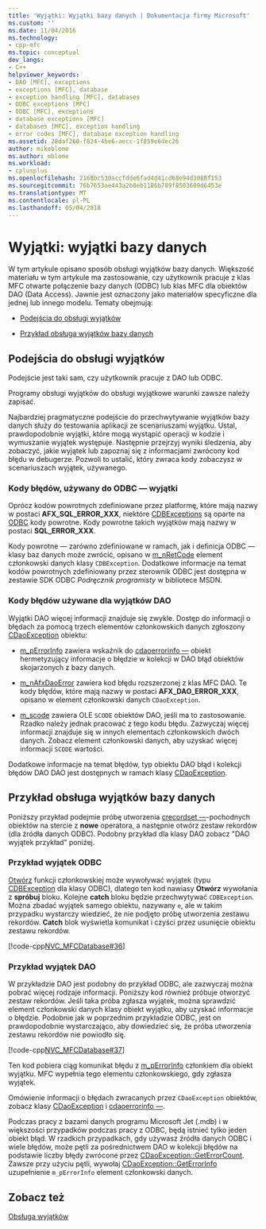 ```yaml
---
title: 'Wyjątki: Wyjątki bazy danych | Dokumentacja firmy Microsoft'
ms.custom: ''
ms.date: 11/04/2016
ms.technology:
- cpp-mfc
ms.topic: conceptual
dev_langs:
- C++
helpviewer_keywords:
- DAO [MFC], exceptions
- exceptions [MFC], database
- exception handling [MFC], databases
- ODBC exceptions [MFC]
- ODBC [MFC], exceptions
- database exceptions [MFC]
- databases [MFC], exception handling
- error codes [MFC], database exception handling
ms.assetid: 28daf260-f824-4be6-aecc-1f859e6dec26
author: mikeblome
ms.author: mblome
ms.workload:
- cplusplus
ms.openlocfilehash: 2168bc530accfdde6fad4d41cd68e94d3088f153
ms.sourcegitcommit: 76b7653ae443a2b8eb1186b789f8503609d6453e
ms.translationtype: MT
ms.contentlocale: pl-PL
ms.lasthandoff: 05/04/2018
---
```

# <a name="exceptions-database-exceptions"></a>Wyjątki: wyjątki bazy danych
W tym artykule opisano sposób obsługi wyjątków bazy danych. Większość materiału w tym artykule ma zastosowanie, czy użytkownik pracuje z klas MFC otwarte połączenie bazy danych (ODBC) lub klas MFC dla obiektów DAO (Data Access). Jawnie jest oznaczony jako materiałów specyficzne dla jednej lub innego modelu. Tematy obejmują:  
  
-   [Podejścia do obsługi wyjątków](#_core_approaches_to_exception_handling)  
  
-   [Przykład obsługa wyjątków bazy danych](#_core_a_database_exception.2d.handling_example)  
  
##  <a name="_core_approaches_to_exception_handling"></a> Podejścia do obsługi wyjątków  
 Podejście jest taki sam, czy użytkownik pracuje z DAO lub ODBC.  
  
 Programy obsługi wyjątków do obsługi wyjątkowe warunki zawsze należy zapisać.  
  
 Najbardziej pragmatyczne podejście do przechwytywanie wyjątków bazy danych służy do testowania aplikacji ze scenariuszami wyjątku. Ustal, prawdopodobnie wyjątki, które mogą wystąpić operacji w kodzie i wymuszanie wyjątek występuje. Następnie przejrzyj wyniki śledzenia, aby zobaczyć, jakie wyjątek lub zapoznaj się z informacjami zwrócony kod błędu w debugerze. Pozwoli to ustalić, który zwraca kody zobaczysz w scenariuszach wyjątek, używanego.  
  
### <a name="error-codes-used-for-odbc-exceptions"></a>Kody błędów, używany do ODBC — wyjątki  
 Oprócz kodów powrotnych zdefiniowane przez platformę, które mają nazwy w postaci **AFX_SQL_ERROR_XXX**, niektóre [CDBExceptions](../mfc/reference/cdbexception-class.md) są oparte na [ODBC](../data/odbc/odbc-basics.md) kody powrotne. Kody powrotne takich wyjątków mają nazwy w postaci **SQL_ERROR_XXX**.  
  
 Kody powrotne — zarówno zdefiniowane w ramach, jak i definicja ODBC — klasy baz danych może zwrócić, opisano w [m_nRetCode](../mfc/reference/cdbexception-class.md#m_nretcode) element członkowski danych klasy `CDBException`. Dodatkowe informacje na temat kodów powrotnych zdefiniowany przez sterownik ODBC jest dostępna w zestawie SDK ODBC *Podręcznik programisty* w bibliotece MSDN.  
  
### <a name="error-codes-used-for-dao-exceptions"></a>Kody błędów używane dla wyjątków DAO  
 Wyjątki DAO więcej informacji znajduje się zwykle. Dostęp do informacji o błędach za pomocą trzech elementów członkowskich danych zgłoszony [CDaoException](../mfc/reference/cdaoexception-class.md) obiektu:  
  
-   [m_pErrorInfo](../mfc/reference/cdaoexception-class.md#m_perrorinfo) zawiera wskaźnik do [cdaoerrorinfo —](../mfc/reference/cdaoerrorinfo-structure.md) obiekt hermetyzujący informacje o błędzie w kolekcji w DAO błąd obiektów skojarzonych z bazy danych.  
  
-   [m_nAfxDaoError](../mfc/reference/cdaoexception-class.md#m_nafxdaoerror) zawiera kod błędu rozszerzonej z klas MFC DAO. Te kody błędów, które mają nazwy w postaci **AFX_DAO_ERROR_XXX**, opisano w element członkowski danych `CDaoException`.  
  
-   [m_scode](../mfc/reference/cdaoexception-class.md#m_scode) zawiera OLE `SCODE` obiektów DAO, jeśli ma to zastosowanie. Rzadko należy jednak pracować z tego kodu błędu. Zazwyczaj więcej informacji znajduje się w innych elementach członkowskich dwóch danych. Zobacz element członkowski danych, aby uzyskać więcej informacji `SCODE` wartości.  
  
 Dodatkowe informacje na temat błędów, typ obiektu DAO błąd i kolekcji błędów DAO DAO jest dostępnych w ramach klasy [CDaoException](../mfc/reference/cdaoexception-class.md).  
  
##  <a name="_core_a_database_exception.2d.handling_example"></a> Przykład obsługa wyjątków bazy danych  
 Poniższy przykład podejmie próbę utworzenia [crecordset —](../mfc/reference/crecordset-class.md)-pochodnych obiektów na stercie z **nowe** operatora, a następnie otwórz zestaw rekordów (dla źródła danych ODBC). Podobny przykład dla klasy DAO zobacz "DAO wyjątek przykład" poniżej.  
  
### <a name="odbc-exception-example"></a>Przykład wyjątek ODBC  
 [Otwórz](../mfc/reference/crecordset-class.md#open) funkcji członkowskiej może wywoływać wyjątek (typu [CDBException](../mfc/reference/cdbexception-class.md) dla klasy ODBC), dlatego ten kod nawiasy **Otwórz** wywołania z **spróbuj**  bloku. Kolejne **catch** bloku będzie przechwytywać `CDBException`. Można zbadać wyjątek samego obiektu, nazywany `e`, ale w takim przypadku wystarczy wiedzieć, że nie podjęto próbę utworzenia zestawu rekordów. **Catch** blok wyświetla komunikat i czyści przez usunięcie obiektu zestawu rekordów.  
  
 [!code-cpp[NVC_MFCDatabase#36](../mfc/codesnippet/cpp/exceptions-database-exceptions_1.cpp)]  
  
### <a name="dao-exception-example"></a>Przykład wyjątek DAO  
 W przykładzie DAO jest podobny do przykład ODBC, ale zazwyczaj można pobrać więcej rodzaje informacji. Poniższy kod również próbuje otworzyć zestaw rekordów. Jeśli taka próba zgłasza wyjątek, można sprawdzić element członkowski danych klasy obiekt wyjątku, aby uzyskać informacje o błędzie. Podobnie jak w poprzednim przykładzie ODBC, jest on prawdopodobnie wystarczająco, aby dowiedzieć się, że próba utworzenia zestawu rekordów nie powiodło się.  
  
 [!code-cpp[NVC_MFCDatabase#37](../mfc/codesnippet/cpp/exceptions-database-exceptions_2.cpp)]  
  
 Ten kod pobiera ciąg komunikat błędu z [m_pErrorInfo](../mfc/reference/cdaoexception-class.md#m_perrorinfo) członkiem dla obiekt wyjątku. MFC wypełnia tego elementu członkowskiego, gdy zgłasza wyjątek.  
  
 Omówienie informacji o błędach zwracanych przez `CDaoException` obiektów, zobacz klasy [CDaoException](../mfc/reference/cdaoexception-class.md) i [cdaoerrorinfo —](../mfc/reference/cdaoerrorinfo-structure.md).  
  
 Podczas pracy z bazami danych programu Microsoft Jet (.mdb) i w większości przypadków podczas pracy z ODBC, będą istnieć tylko jeden obiekt błąd. W rzadkich przypadkach, gdy używasz źródła danych ODBC i wiele błędów, może pętli za pośrednictwem DAO w kolekcji błędów na podstawie liczby błędy zwrócone przez [CDaoException::GetErrorCount](../mfc/reference/cdaoexception-class.md#geterrorcount). Zawsze przy użyciu pętli, wywołaj [CDaoException::GetErrorInfo](../mfc/reference/cdaoexception-class.md#geterrorinfo) uzupełnienie `m_pErrorInfo` element członkowski danych.  
  
## <a name="see-also"></a>Zobacz też  
 [Obsługa wyjątków](../mfc/exception-handling-in-mfc.md)

